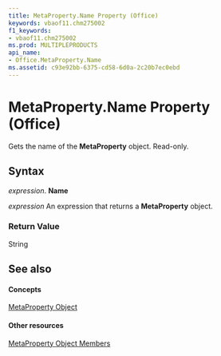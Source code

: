 ```yaml
---
title: MetaProperty.Name Property (Office)
keywords: vbaof11.chm275002
f1_keywords:
- vbaof11.chm275002
ms.prod: MULTIPLEPRODUCTS
api_name:
- Office.MetaProperty.Name
ms.assetid: c93e92bb-6375-cd58-6d0a-2c20b7ec0ebd
---
```



# MetaProperty.Name Property (Office)

Gets the name of the  **MetaProperty** object. Read-only.


## Syntax

 _expression_. **Name**

 _expression_ An expression that returns a **MetaProperty** object.


### Return Value

String


## See also


#### Concepts


[MetaProperty Object](metaproperty-object-office.md)
#### Other resources


[MetaProperty Object Members](metaproperty-members-office.md)

